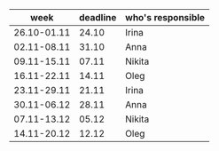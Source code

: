 | week | deadline | who's responsible |
| --- | ---- |  --- |
| 26.10-01.11| 24.10| Irina |
| 02.11-08.11| 31.10| Anna |
| 09.11-15.11| 07.11| Nikita |
| 16.11-22.11| 14.11| Oleg |
| 23.11-29.11| 21.11| Irina |
| 30.11-06.12| 28.11| Anna |
| 07.11-13.12| 05.12| Nikita |
| 14.11-20.12| 12.12| Oleg |
